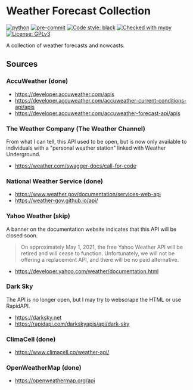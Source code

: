 # Weather Forecast Collection

[![python](https://img.shields.io/badge/Python-3.9-3776AB.svg?style=flat&logo=python)](https://www.python.org)
[![pre-commit](https://img.shields.io/badge/pre--commit-enabled-brightgreen?logo=pre-commit&logoColor=white)](https://github.com/pre-commit/pre-commit)
[![Code style: black](https://img.shields.io/badge/code%20style-black-000000.svg)](https://github.com/psf/black)
[![Checked with mypy](http://www.mypy-lang.org/static/mypy_badge.svg)](http://mypy-lang.org/)
[![License: GPLv3](https://img.shields.io/badge/License-GPLv3-blue.svg)](https://www.gnu.org/licenses/gpl-3.0)

A collection of weather forecasts and nowcasts.

## Sources

### AccuWeather (done)

- https://developer.accuweather.com/apis
- https://developer.accuweather.com/accuweather-current-conditions-api/apis
- https://developer.accuweather.com/accuweather-forecast-api/apis

### The Weather Company (The Weather Channel)

From what I can tell, this API used to be open, but is now only available to
individuals with a "personal weather station" linked with Weather Underground.

- https://weather.com/swagger-docs/call-for-code

### National Weather Service (done)

- https://www.weather.gov/documentation/services-web-api
- https://weather-gov.github.io/api/

### Yahoo Weather (skip)

A banner on the documentation website indicates that this API will be closed soon.

> On approximately May 1, 2021, the free Yahoo Weather API will be retired and will cease to function. Unfortunately, we will not be offering a replacement API, and there will be no paid alternative.

- https://developer.yahoo.com/weather/documentation.html

### Dark Sky

The API is no longer open, but I may try to webscrape the HTML or use RapidAPI.

- https://darksky.net
- https://rapidapi.com/darkskyapis/api/dark-sky

### ClimaCell (done)

- https://www.climacell.co/weather-api/

### OpenWeatherMap (done)

- https://openweathermap.org/api
